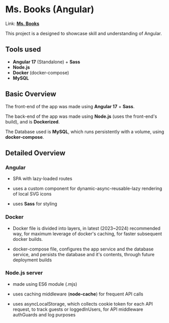 # Ms. Books (Angular)

Link: [**Ms. Books**](https://testing-ms-books.onrender.com/)

This project is a designed to showcase skill and understanding of Angular.

## Tools used

- **Angular 17** (Standalone) + **Sass**
- **Node.js**
- **Docker** (docker-compose)
- **MySQL**

## Basic Overview

The front-end of the app was made using **Angular 17** + **Sass**.

The back-end of the app was made using **Node.js** (uses the front-end's build), and is **Dockerized**.

The Database used is **MySQL**, which runs persistently with a volume, using **docker-compose**.

## Detailed Overview

### Angular

- SPA with lazy-loaded routes

- uses a custom component for dynamic-async-reusable-lazy rendering of local SVG icons

- uses **Sass** for styling

  
### Docker

- Docker file is divided into layers, in latest (2023~2024) recommended way, for maximum leverage of docker's caching, for faster subsequent docker builds.

- docker-compose file, configures the app service and the database service, and persists the database and it's contents, through future deployment builds


### Node.js server

- made using ES6 module (.mjs)

- uses caching middleware (**node-cache**) for frequent API calls

- uses asyncLocalStorage, which collects cookie token for each API request, to track guests or loggedInUsers, for API middleware authGuards and log purposes

  



